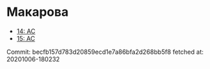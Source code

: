 # Макарова
- [14: AC](14.md)
- [15: AC](15.md)

Commit: becfb157d783d20859ecd1e7a86bfa2d268bb5f8
 fetched at: 20201006-180232
